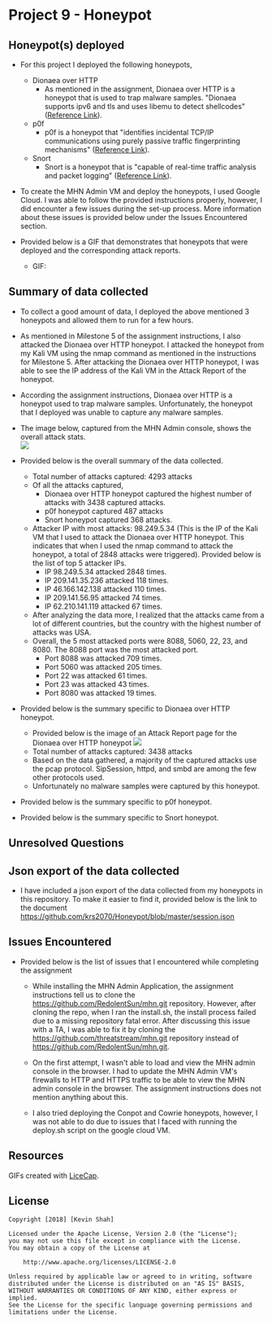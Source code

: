 # Project 9 - Honeypot

## Honeypot(s) deployed

- For this project I deployed the following honeypots,
	- Dionaea over HTTP
		- As mentioned in the assignment, Dionaea over HTTP is a honeypot that is used to trap malware samples. "Dionaea supports ipv6 and tls and uses libemu to detect shellcodes" ([Reference Link](https://github.com/threatstream/mhn/wiki/Dionaea-Sensor)).
	- p0f
		- p0f is a honeypot that "identifies incidental TCP/IP communications using purely passive traffic fingerprinting mechanisms" ([Reference Link](https://github.com/threatstream/mhn/wiki/p0f-Sensor)).
	- Snort
		- Snort is a honeypot that is "capable of real-time traffic analysis and packet logging" ([Reference Link](https://github.com/threatstream/mhn/wiki/Snort-Sensor)).  
	
- To create the MHN Admin VM and deploy the honeypots, I used Google Cloud. I was able to follow the provided instructions properly, however, I did encounter a few issues during the set-up process. More information about these issues is provided below under the Issues Encountered section.
	
- Provided below is a GIF that demonstrates that honeypots that were deployed and the corresponding attack reports.
	- GIF: ![]() 

## Summary of data collected
- To collect a good amount of data, I deployed the above mentioned 3 honeypots and allowed them to run for a few hours.
- As mentioned in Milestone 5 of the assignment instructions, I also attacked the Dionaea over HTTP honeypot. I attacked the honeypot from my Kali VM using the nmap command as mentioned in the instructions for Milestone 5. After attacking the Dionaea over HTTP honeypot, I was able to see the IP address of the Kali VM in the Attack Report of the honeypot.
- According the assignment instructions, Dionaea over HTTP is a honeypot used to trap malware samples. Unfortunately, the honeypot that I deployed was unable to capture any malware samples.
- The image below, captured from the MHN Admin console, shows the overall attack stats.  
![](https://i.imgur.com/aRLGxep.jpg)
- Provided below is the overall summary of the data collected.
	- Total number of attacks captured: 4293 attacks
	- Of all the attacks captured,
		- Dionaea over HTTP honeypot captured the highest number of attacks with 3438 captured attacks.
		- p0f honeypot captured 487 attacks
		- Snort honeypot captured 368 attacks.
	- Attacker IP with most attacks: 98.249.5.34 (This is the IP of the Kali VM that I used to attack the Dionaea over HTTP honeypot. This indicates that when I used the nmap command to attack the honeypot, a total of 2848 attacks were triggered). Provided below is the list of top 5 attacker IPs.
		- IP 98.249.5.34 attacked 2848 times.
		- IP 209.141.35.236 attacked 118 times.
		- IP 46.166.142.138 attacked 110 times.
		- IP 209.141.56.95 attacked 74 times.
		- IP 62.210.141.119 attacked 67 times.
	- After analyzing the data more, I realized that the attacks came from a lot of different countries, but the country with the highest number of attacks was USA.
	- Overall, the 5 most attacked ports were 8088, 5060, 22, 23, and 8080. The 8088 port was the most attacked port. 
		- Port 8088 was attacked 709 times.
		- Port 5060 was attacked 205 times.
		- Port 22 was attacked 61 times.
		- Port 23 was attacked 43 times.
		- Port 8080 was attacked 19 times.

- Provided below is the summary specific to Dionaea over HTTP honeypot.
	- Provided below is the image of an Attack Report page for the Dionaea over HTTP honeypot
	![](https://i.imgur.com/fmVKbya.jpg)
	- Total number of attacks captured: 3438 attacks
	- Based on the data gathered, a majority of the captured attacks use the pcap protocol. SipSession, httpd, and smbd are among the few other protocols used.
	- Unfortunately no malware samples were captured by this honeypot.

- Provided below is the summary specific to p0f honeypot.

- Provided below is the summary specific to Snort honeypot.



## Unresolved Questions

## Json export of the data collected
- I have included a json export of the data collected from my honeypots in this repository. To make it easier to find it, provided below is the link to the document  
https://github.com/krs2070/Honeypot/blob/master/session.json

## Issues Encountered
- Provided below is the list of issues that I encountered while completing the assignment
	
	- While installing the MHN Admin Application, the assignment instructions tell us to clone the https://github.com/RedolentSun/mhn.git repository. However, after cloning the repo, when I ran the install.sh, the install process failed due to a missing repository fatal error. After discussing this issue with a TA, I was able to fix it by cloning the https://github.com/threatstream/mhn.git repository instead of https://github.com/RedolentSun/mhn.git.
	
	- On the first attempt, I wasn't able to load and view the MHN admin console in the browser. I had to update the MHN Admin VM's firewalls to HTTP and HTTPS traffic to be able to view the MHN admin console in the browser. The assignment instructions does not mention anything about this.
	
	- I also tried deploying the Conpot and Cowrie honeypots, however, I was not able to do due to issues that I faced with running the deploy.sh script on the google cloud VM.

## Resources

GIFs created with [LiceCap](http://www.cockos.com/licecap/).

## License

    Copyright [2018] [Kevin Shah]

    Licensed under the Apache License, Version 2.0 (the "License");
    you may not use this file except in compliance with the License.
    You may obtain a copy of the License at

        http://www.apache.org/licenses/LICENSE-2.0

    Unless required by applicable law or agreed to in writing, software
    distributed under the License is distributed on an "AS IS" BASIS,
    WITHOUT WARRANTIES OR CONDITIONS OF ANY KIND, either express or implied.
    See the License for the specific language governing permissions and
    limitations under the License.
